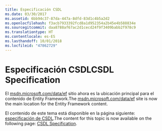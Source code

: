 ```yaml
---
title: Especificación CSDL
ms.date: 03/30/2017
ms.assetid: 6bb94c37-87da-447a-8dfd-83d1c4b5a2d2
ms.openlocfilehash: f3acb7933392fcd8a1d952354a2b45e4b588834e
ms.sourcegitcommit: daa8788af67ac2d1cecd24f9f3409babb2f978c9
ms.translationtype: HT
ms.contentlocale: es-ES
ms.lasthandoff: 10/01/2018
ms.locfileid: "47862729"
---
```

# <a name="csdl-specification"></a><span data-ttu-id="33fda-102">Especificación CSDL</span><span class="sxs-lookup"><span data-stu-id="33fda-102">CSDL Specification</span></span>
<span data-ttu-id="33fda-103">El [msdn.microsoft.com/data/ef](https://msdn.microsoft.com/data/ef) sitio ahora es la ubicación principal para el contenido de Entity Framework.</span><span class="sxs-lookup"><span data-stu-id="33fda-103">The [msdn.microsoft.com/data/ef](https://msdn.microsoft.com/data/ef) site is now the main location for the Entity Framework content.</span></span>  
  
 <span data-ttu-id="33fda-104">El contenido de este tema está disponible en la página siguiente: [especificación de CSDL](https://msdn.microsoft.com/data/jj652004).</span><span class="sxs-lookup"><span data-stu-id="33fda-104">The content for this topic is now available on the following page: [CSDL Specification](https://msdn.microsoft.com/data/jj652004).</span></span>
